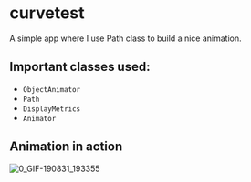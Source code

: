# curvetest
A simple app where I use Path class to build a nice animation.
## Important classes used:
* `ObjectAnimator`
* `Path` 
* `DisplayMetrics` 
* `Animator`  

## Animation in action  



![0_GIF-190831_193355](https://user-images.githubusercontent.com/52281927/64065234-cfe28d80-cc28-11e9-81e1-55d6b9326e24.gif)
